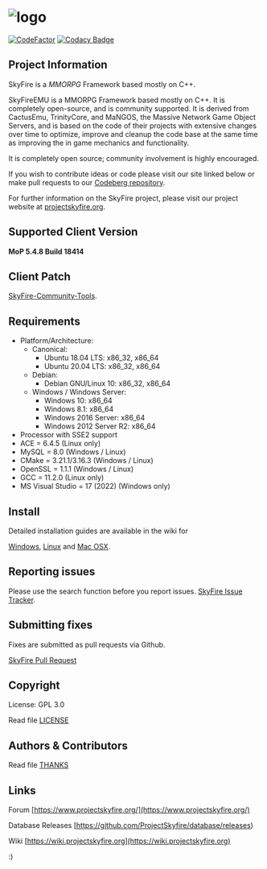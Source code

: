 # ![logo](https://abload.de/img/15_14_skyfire_logoqyj68.png)

[![CodeFactor](https://www.codefactor.io/repository/github/projectskyfire/skyfire_548/badge)](https://www.codefactor.io/repository/github/projectskyfire/skyfire_548)
[![Codacy Badge](https://app.codacy.com/project/badge/Grade/57a11392c3ed42dcae439669e893565f)](https://app.codacy.com/gh/ProjectSkyfire/SkyFire_548/dashboard?utm_source=gh&utm_medium=referral&utm_content=&utm_campaign=Badge_grade)

## Project Information
SkyFire is a *MMORPG* Framework based mostly on C++.

SkyFireEMU is a MMORPG Framework based mostly on C++. It is completely 
open-source, and is community supported. It is derived
from CactusEmu, TrinityCore, and MaNGOS, the Massive Network Game Object Servers, 
and is based on the code of their projects with extensive changes over time to optimize, 
improve and cleanup the code base at the same time as improving the in game mechanics
and functionality.

It is completely open source; community involvement is highly encouraged.

If you wish to contribute ideas or code please visit our site linked below or
make pull requests to our 
[Codeberg repository](https://codeberg.org/ProjectSkyfire/SkyFire_548/pulls).

For further information on the SkyFire project, please visit our project website at 
[projectskyfire.org](http://www.projectskyfire.org).

## Supported Client Version
**MoP 5.4.8 Build 18414**

## Client Patch
[SkyFire-Community-Tools](https://codeberg.org/ProjectSkyfire/Community-Tools).

## Requirements
+ Platform/Architecture:
  + Canonical:
    + Ubuntu 18.04 LTS: x86_32, x86_64
    + Ubuntu 20.04 LTS: x86_32, x86_64
  + Debian:
    + Debian GNU/Linux 10: x86_32, x86_64
  + Windows / Windows Server:
    + Windows 10:               x86_64
    + Windows 8.1:              x86_64
    + Windows 2016 Server:      x86_64
    + Windows 2012 Server R2:   x86_64
+ Processor with SSE2 support
+ ACE = 6.4.5  (Linux only)
+ MySQL = 8.0 (Windows / Linux)
+ CMake = 3.21.1/3.16.3 (Windows / Linux)
+ OpenSSL = 1.1.1 (Windows / Linux)
+ GCC = 11.2.0 (Linux only)
+ MS Visual Studio = 17 (2022) (Windows only)

## Install
Detailed installation guides are available in the wiki for

[Windows](https://wiki.projectskyfire.org/index.php?title=Installation_Windows),
[Linux](https://wiki.projectskyfire.org/index.php?title=Installation_(Ubuntu_18.04_LTS)) and
[Mac OSX](https://wiki.projectskyfire.org/index.php?title=Installation_Mac_OS_X).


## Reporting issues
Please use the search function before you report issues.
[SkyFire Issue Tracker](https://codeberg.org/ProjectSkyfire/SkyFire_548/issues).

## Submitting fixes
Fixes are submitted as pull requests via Github.

[SkyFire Pull Request](https://codeberg.org/ProjectSkyfire/SkyFire_548/pulls)

## Copyright
License: GPL 3.0

Read file [LICENSE](LICENSE.md)

## Authors &amp; Contributors
Read file [THANKS](THANKS.md)

## Links
Forum [https://www.projectskyfire.org/](https://www.projectskyfire.org/)

Database Releases [https://github.com/ProjectSkyfire/database/releases)

Wiki [https://wiki.projectskyfire.org](https://wiki.projectskyfire.org)

:)